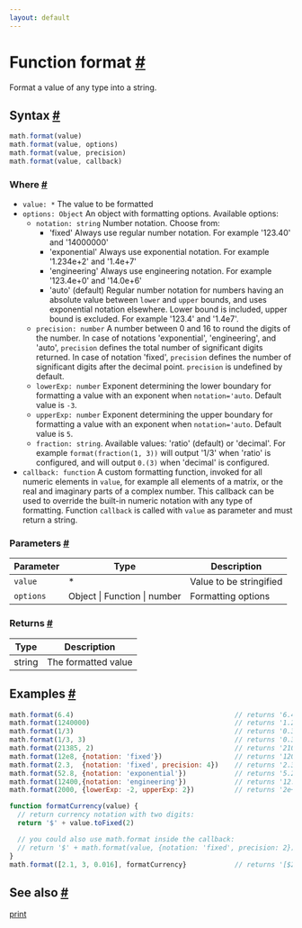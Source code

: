 ```yaml
---
layout: default
---
```


<!-- Note: This file is automatically generated from source code comments. Changes made in this file will be overridden. -->

<h1 id="function-format">Function format <a href="#function-format" title="Permalink">#</a></h1>

Format a value of any type into a string.


<h2 id="syntax">Syntax <a href="#syntax" title="Permalink">#</a></h2>

```js
math.format(value)
math.format(value, options)
math.format(value, precision)
math.format(value, callback)
```

<h3 id="where">Where <a href="#where" title="Permalink">#</a></h3>

 - `value: *`
   The value to be formatted
 - `options: Object`
   An object with formatting options. Available options:
   - `notation: string`
     Number notation. Choose from:
     - 'fixed'
       Always use regular number notation.
       For example '123.40' and '14000000'
     - 'exponential'
       Always use exponential notation.
       For example '1.234e+2' and '1.4e+7'
     - 'engineering'
       Always use engineering notation.
       For example '123.4e+0' and '14.0e+6'
     - 'auto' (default)
       Regular number notation for numbers having an absolute value between
       `lower` and `upper` bounds, and uses exponential notation elsewhere.
       Lower bound is included, upper bound is excluded.
       For example '123.4' and '1.4e7'.
   - `precision: number`
     A number between 0 and 16 to round the digits of the number. In case
     of notations 'exponential', 'engineering', and 'auto', `precision`
     defines the total number of significant digits returned.
     In case of notation 'fixed', `precision` defines the number of
     significant digits after the decimal point.
     `precision` is undefined by default.
   - `lowerExp: number`
     Exponent determining the lower boundary for formatting a value with
     an exponent when `notation='auto`. Default value is `-3`.
   - `upperExp: number`
     Exponent determining the upper boundary for formatting a value with
     an exponent when `notation='auto`. Default value is `5`.
   - `fraction: string`. Available values: 'ratio' (default) or 'decimal'.
     For example `format(fraction(1, 3))` will output '1/3' when 'ratio' is
     configured, and will output `0.(3)` when 'decimal' is configured.
- `callback: function`
  A custom formatting function, invoked for all numeric elements in `value`,
  for example all elements of a matrix, or the real and imaginary
  parts of a complex number. This callback can be used to override the
  built-in numeric notation with any type of formatting. Function `callback`
  is called with `value` as parameter and must return a string.

<h3 id="parameters">Parameters <a href="#parameters" title="Permalink">#</a></h3>

Parameter | Type | Description
--------- | ---- | -----------
`value` | * | Value to be stringified
`options` | Object &#124; Function &#124; number | Formatting options

<h3 id="returns">Returns <a href="#returns" title="Permalink">#</a></h3>

Type | Description
---- | -----------
string | The formatted value


<h2 id="examples">Examples <a href="#examples" title="Permalink">#</a></h2>

```js
math.format(6.4)                                        // returns '6.4'
math.format(1240000)                                    // returns '1.24e6'
math.format(1/3)                                        // returns '0.3333333333333333'
math.format(1/3, 3)                                     // returns '0.333'
math.format(21385, 2)                                   // returns '21000'
math.format(12e8, {notation: 'fixed'})                  // returns '1200000000'
math.format(2.3,  {notation: 'fixed', precision: 4})    // returns '2.3000'
math.format(52.8, {notation: 'exponential'})            // returns '5.28e+1'
math.format(12400,{notation: 'engineering'})            // returns '12.400e+3'
math.format(2000, {lowerExp: -2, upperExp: 2})          // returns '2e+3'

function formatCurrency(value) {
  // return currency notation with two digits:
  return '$' + value.toFixed(2)

  // you could also use math.format inside the callback:
  // return '$' + math.format(value, {notation: 'fixed', precision: 2})
}
math.format([2.1, 3, 0.016], formatCurrency}            // returns '[$2.10, $3.00, $0.02]'
```


<h2 id="see-also">See also <a href="#see-also" title="Permalink">#</a></h2>

[print](print.html)
